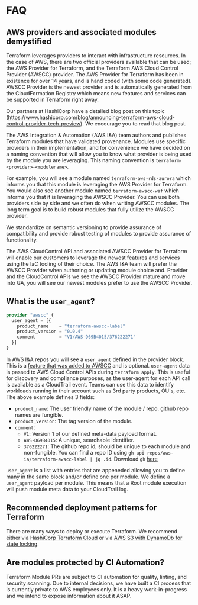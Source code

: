 # FAQ

## AWS providers and associated modules demystified

Terraform leverages providers to interact with infrastructure resources. In the case of AWS, there are two official providers available that can be used; the AWS Provider for Terraform, and the Terraform AWS Cloud Control Provider (AWSCC) provider. The AWS Provider for Terraform has been in existence for over 14 years, and is hand coded (with some code generated). AWSCC Provider is the newest provider and is automatically generated from the CloudFormation Registry which means new features and services can be supported in Terraform right away.

Our partners at HashiCorp have a detailed blog post on this topic (https://www.hashicorp.com/blog/announcing-terraform-aws-cloud-control-provider-tech-preview). We encourage you to read that blog post.

The AWS Integration & Automation (AWS I&A) team authors and publishes Terraform modules that have validated provenance. Modules use specific providers in their implementation, and for convenience we have decided on a naming convention that will allow you to know what provider is being used by the module you are leveraging. This naming convention is `terraform-<provider>-<modulename>`.

For example, you will see a module named `terraform-aws-rds-aurora` which informs you that this module is leveraging the AWS Provider for Terraform. You would also see another module named `terraform-awscc-waf` which informs you that it is leveraging the AWSCC Provider. You can use both providers side by side and we often do when writing AWSCC modules. The long term goal is to build robust modules that fully utilize the AWSCC provider.

We standardize on semantic versioning to provide assurance of compatibility and provide robust testing of modules to provide assurance of functionality.

The AWS CloudControl API and associated AWSCC Provider for Terraform will enable our customers to leverage the newest features and services using the IaC tooling of their choice. The AWS I&A team will prefer the AWSCC Provider when authoring or updating module choice and. Provider and the CloudControl APIs we see the AWSCC Provider mature and move into GA, you will see our newest modules prefer to use the AWSCC Provider.


## What is the `user_agent`?

```terraform
provider "awscc" {
  user_agent = [{
    product_name    = "terraform-awscc-label"
    product_version = "0.0.4"
    comment         = "V1/AWS-D69B4015/376222271"
  }]
}
```

In AWS I&A repos you will see a `user_agent` defined in the provider block. This is a [feature that was added to AWSCC](https://github.com/hashicorp/terraform-provider-awscc/pull/247) and is optional. `user-agent` data is passed to AWS Cloud Control APIs during `terraform apply`. This is useful for discovery and compliance purposes, as the user-agent for each API call is available as a CloudTrail event. Teams can use this data to identify workloads running in their account such as 3rd party products, OU's, etc. The above example defines 3 fields:

- `product_name`: The user friendly name of the module / repo. github repo names are fungible.
- `product_version`: The tag version of the module.
- `comment`:
  - `V1`: Version 1 of our defined meta-data payload format.
  - `AWS-D69B4015`: A unique, searchable identifier.
  - `376222271`: The github repo id, should be unique to each module and non-fungible. You can find a repo ID using `gh api repos/aws-ia/terraform-awscc-label | jq .id`. Download `gh` [here](https://cli.github.com/)

`user_agent` is a list with entries that are appeneded allowing you to define many in the same block and/or define one per module. We define a `user_agent` payload per module. This means that a Root module execution will push module meta data to your CloudTrail log.

## Recommended deployment patterns for Terraform

There are many ways to deploy or execute Terraform. We recommend either via [HashiCorp Terraform Cloud](https://github.com/aws-ia/terraform-hashicorp-cloud_workspace) or via [AWS S3 with DynamoDb for state locking](https://github.com/aws-ia/terraform-aws-backend-s3).


## Are modules protected by CI Automation?

Terraform Module PRs are subject to CI automation for quality, linting, and security scanning. Due to internal decisions, we have built a CI process that is currently private to AWS employees only. It is a heavy work-in-progress and we intend to expose information about it ASAP.
